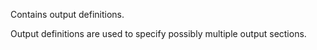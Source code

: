 Contains output definitions.

Output definitions are used to specify possibly multiple output sections.
